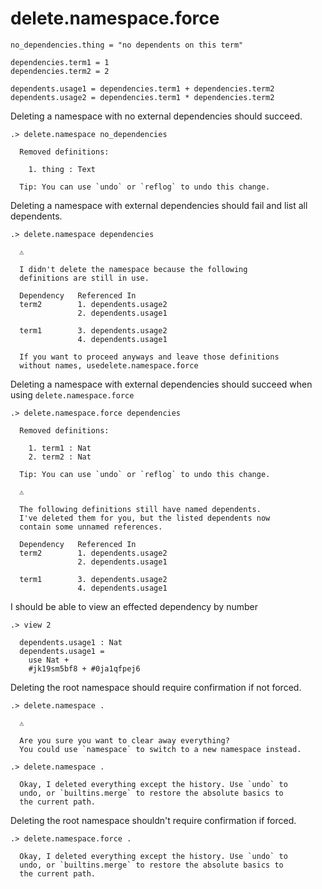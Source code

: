 # delete.namespace.force

```unison
no_dependencies.thing = "no dependents on this term"

dependencies.term1 = 1
dependencies.term2 = 2

dependents.usage1 = dependencies.term1 + dependencies.term2
dependents.usage2 = dependencies.term1 * dependencies.term2
```

Deleting a namespace with no external dependencies should succeed.

```ucm
.> delete.namespace no_dependencies

  Removed definitions:
  
    1. thing : Text
  
  Tip: You can use `undo` or `reflog` to undo this change.

```
Deleting a namespace with external dependencies should fail and list all dependents.

```ucm
.> delete.namespace dependencies

  ⚠️
  
  I didn't delete the namespace because the following
  definitions are still in use.
  
  Dependency   Referenced In
  term2        1. dependents.usage2
               2. dependents.usage1
               
  term1        3. dependents.usage2
               4. dependents.usage1
  
  If you want to proceed anyways and leave those definitions
  without names, usedelete.namespace.force

```
Deleting a namespace with external dependencies should succeed when using `delete.namespace.force`

```ucm
.> delete.namespace.force dependencies

  Removed definitions:
  
    1. term1 : Nat
    2. term2 : Nat
  
  Tip: You can use `undo` or `reflog` to undo this change.

  ⚠️
  
  The following definitions still have named dependents.
  I've deleted them for you, but the listed dependents now
  contain some unnamed references.
  
  Dependency   Referenced In
  term2        1. dependents.usage2
               2. dependents.usage1
               
  term1        3. dependents.usage2
               4. dependents.usage1

```
I should be able to view an effected dependency by number

```ucm
.> view 2

  dependents.usage1 : Nat
  dependents.usage1 =
    use Nat +
    #jk19sm5bf8 + #0ja1qfpej6

```
Deleting the root namespace should require confirmation if not forced.

```ucm
.> delete.namespace .

  ⚠️
  
  Are you sure you want to clear away everything?
  You could use `namespace` to switch to a new namespace instead.

.> delete.namespace .

  Okay, I deleted everything except the history. Use `undo` to
  undo, or `builtins.merge` to restore the absolute basics to
  the current path.

```
Deleting the root namespace shouldn't require confirmation if forced.

```ucm
.> delete.namespace.force .

  Okay, I deleted everything except the history. Use `undo` to
  undo, or `builtins.merge` to restore the absolute basics to
  the current path.

```
